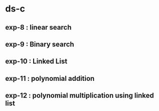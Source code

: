 # ds-c


 ## exp-8 : linear search
 
 ## exp-9 : Binary search
 
 ## exp-10 : Linked List

## exp-11 : polynomial addition 

## exp-12 : polynomial multiplication using linked list
